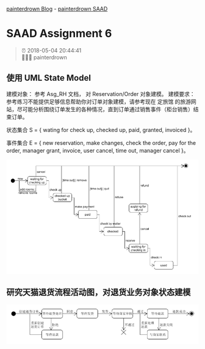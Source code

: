 [painterdrown Blog](https://painterdrown.github.io) - [painterdrown SAAD](https://painterdrown.github.io/saad)

# SAAD Assignment 6

> ⏰ 2018-05-04 20:44:41<br/>
> 👨🏻‍💻 painterdrown

## 使用 UML State Model

建模对象： 参考 Asg_RH 文档， 对 Reservation/Order 对象建模。
建模要求： 参考练习不能提供足够信息帮助你对订单对象建模，请参考现在 定旅馆 的旅游网站，尽可能分析围绕订单发生的各种情况，直到订单通过销售事件（柜台销售）结束订单。

状态集合 S = { wating for check up, checked up, paid, granted, invoiced }。

事件集合 E = { new reservation, make changes, check the order, pay for the order, manager grant, invoice, user cancel, time out, manager cancel }。

![usm](images/usm.png)

## 研究天猫退货流程活动图，对退货业务对象状态建模

![tianmao](images/taobao.png)
